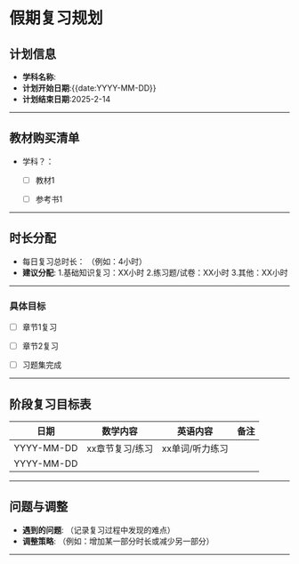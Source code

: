 # 假期复习规划

## 计划信息

- **学科名称**: 
- **计划开始日期**:{{date:YYYY-MM-DD}}
- **计划结束日期**:2025-2-14

---

## 教材购买清单

- 学科？：
  - [ ] 教材1
  - [ ] 参考书1


---

## 时长分配

- 每日复习总时长： （例如：4小时）
- **建议分配**: 
   1.基础知识复习：XX小时 
   2.练习题/试卷：XX小时 
   3.其他：XX小时

---


### 具体目标

- [ ] 章节1复习
- [ ] 章节2复习
- [ ] 习题集完成


---

## 阶段复习目标表

| 日期         | 数学内容      | 英语内容      | 备注  |
| ---------- | --------- | --------- | --- |
| YYYY-MM-DD | xx章节复习/练习 | xx单词/听力练习 |     |
| YYYY-MM-DD |           |           |     |


---

## 问题与调整
- **遇到的问题**: （记录复习过程中发现的难点）
- **调整策略**: （例如：增加某一部分时长或减少另一部分）

---


